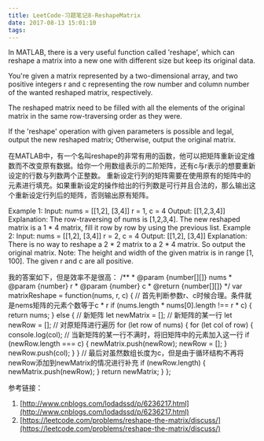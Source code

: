```yaml
---
title: LeetCode-习题笔记8-ReshapeMatrix
date: 2017-08-13 15:01:10
tags:
---
```



In MATLAB, there is a very useful function called 'reshape', which can reshape a matrix into a new one with different size but keep its original data.

You're given a matrix represented by a two-dimensional array, and two positive integers r and c representing the row number and column number of the wanted reshaped matrix, respectively.

The reshaped matrix need to be filled with all the elements of the original matrix in the same row-traversing order as they were.

If the 'reshape' operation with given parameters is possible and legal, output the new reshaped matrix; Otherwise, output the original matrix.


在MATLAB中，有一个名叫reshape的非常有用的函数，他可以把矩阵重新设定维数而不改变原有数据。给你一个用数组表示的二阶矩阵，还有c与r表示的想要重新设定的行数与列数两个正整数。
重新设定行列的矩阵需要在使用原有的矩阵中的元素进行填充。如果重新设定的操作给出的行列数是可行并且合法的，那么输出这个重新设定行列后的矩阵，否则输出原有矩阵。




Example 1:
Input: 
nums = 
[[1,2],
 [3,4]]
r = 1, c = 4
Output: 
[[1,2,3,4]]
Explanation:
The row-traversing of nums is [1,2,3,4]. The new reshaped matrix is a 1 * 4 matrix, fill it row by row by using the previous list.
Example 2:
Input: 
nums = 
[[1,2],
 [3,4]]
r = 2, c = 4
Output: 
[[1,2],
 [3,4]]
Explanation:
There is no way to reshape a 2 * 2 matrix to a 2 * 4 matrix. So output the original matrix.
Note:
The height and width of the given matrix is in range [1, 100].
The given r and c are all positive.

我的答案如下，但是效率不是很高：
	/**
	 * @param {number[][]} nums
	 * @param {number} r
	 * @param {number} c
	 * @return {number[][]}
	 */
	var matrixReshape = function(nums, r, c) {
	    // 首先判断参数r、c时候合理。条件就是nems矩阵的元素个数等于c * r
	    if (nums.length * nums[0].length !== r * c) {
	        return nums;
	    } else {
	        // 新矩阵
	        let newMatrix = [];
	        // 新矩阵的某一行
	        let newRow = [];
	        // 对原矩阵进行遍历
	        for (let row of nums) {
	            for (let col of row) {
	                console.log(col);
	                // 当新矩阵的某一行不满时，将旧矩阵中的元素加入这一行
	                if (newRow.length === c) {
	                    newMatrix.push(newRow);
	                    newRow = [];
	                }
	                newRow.push(col);
	            }
	        }
	        // 最后对虽然数组长度为c，但是由于循环结构不再将newRow添加到newMatrix的情况进行补充
	        if (newRow.length) {
	            newMatrix.push(newRow);
	        }
	        return newMatrix;
	    }
	};









参考链接：

1. [http://www.cnblogs.com/lodadssd/p/6236217.html](http://www.cnblogs.com/lodadssd/p/6236217.html)
2. [https://leetcode.com/problems/reshape-the-matrix/discuss/](https://leetcode.com/problems/reshape-the-matrix/discuss/)



